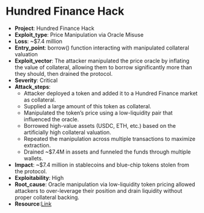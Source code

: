 # Hundred Finance Hack 

- **Project**:  Hundred Finance Hack
- **Exploit_type**: Price Manipulation via Oracle Misuse
- **Loss**: ~$7.4 million
- **Entry_point**: borrow() function interacting with manipulated collateral valuation
- **Exploit_vector**: The attacker manipulated the price oracle by inflating the value of collateral, allowing them to borrow significantly more than they should, then drained the protocol.
- **Severity**: Critical
- **Attack_steps**:
    - Attacker deployed a token and added it to a Hundred Finance market as collateral.
    - Supplied a large amount of this token as collateral.
    - Manipulated the token’s price using a low-liquidity pair that influenced the oracle.
    - Borrowed high-value assets (USDC, ETH, etc.) based on the artificially high collateral valuation.
    - Repeated the manipulation across multiple transactions to maximize extraction.
    - Drained ~$7.4M in assets and funneled the funds through multiple wallets.
- **Impact**: ~$7.4 million in stablecoins and blue-chip tokens stolen from the protocol.
- **Exploitability**: High
- **Root_cause**: Oracle manipulation via low-liquidity token pricing allowed attackers to over-leverage their position and drain liquidity without proper collateral backing.
- **Resource**:[Link](https://cointelegraph.com/news/hundred-finance-hacker-moves-assets-year-after-exploit)
